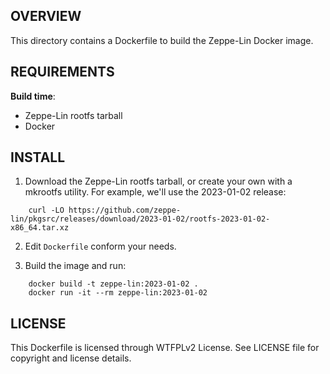 OVERVIEW
--------
This directory contains a Dockerfile to build the Zeppe-Lin Docker image.


REQUIREMENTS
------------
**Build time**:

- Zeppe-Lin rootfs tarball
- Docker


INSTALL
-------

1. Download the Zeppe-Lin rootfs tarball, or create your own with a mkrootfs
   utility.  For example, we'll use the 2023-01-02 release:

```
    curl -LO https://github.com/zeppe-lin/pkgsrc/releases/download/2023-01-02/rootfs-2023-01-02-x86_64.tar.xz
```

2. Edit `Dockerfile` conform your needs.

3. Build the image and run:

```
    docker build -t zeppe-lin:2023-01-02 .
    docker run -it --rm zeppe-lin:2023-01-02
```

LICENSE
-------
This Dockerfile is licensed through WTFPLv2 License.
See LICENSE file for copyright and license details.
